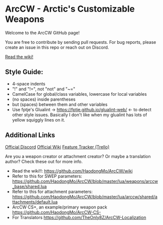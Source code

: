 # ArcCW - Arctic's Customizable Weapons

Welcome to the ArcCW GitHub page!

You are free to contribute by sending pull requests. For bug reports, please create an issue in this repo or reach out on Discord.

[Read the wiki!](https://github.com/HaodongMo/ArcCW/wiki)

## Style Guide:
 - 4-space indents
 - "!" and "!=", not "not" and "~="
 - CamelCase for global/class variables, lowercase for local variables
 - (no spaces) inside parentheses
 - but (spaces) between them and other variables
 - Use fptje's Glualint -> https://fptje.github.io/glualint-web/ <- to detect other style issues. Basically I don't like when my glualint has lots of yellow squiggly lines on it.

## Additional Links
[Official Discord](https://discord.gg/gaHXusZ)
[Official Wiki](https://github.com/HaodongMo/ArcCW/wiki)
[Feature Tracker (Trello)](https://trello.com/b/T4E9Fj8u/arccw-base)

Are you a weapon creator or attachment creator? Or maybe a translation author? Check these out for more info.
- Read the wiki!!: https://github.com/HaodongMo/ArcCW/wiki
- Refer to this for SWEP parameters: https://github.com/HaodongMo/ArcCW/blob/master/lua/weapons/arccw_base/shared.lua
- Refer to this for attachment parameters: https://github.com/HaodongMo/ArcCW/blob/master/lua/arccw/shared/attachments/default.lua
- ArcCW CS+, an example/primary weapon pack https://github.com/HaodongMo/ArcCW-CS-
- For Translators https://github.com/TheOnly8Z/ArcCW-Localization
